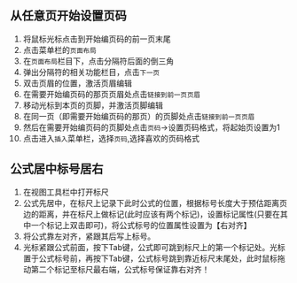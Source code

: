 ## 从任意页开始设置页码

1. 将鼠标光标点击到开始编页码的前一页末尾
2. 点击菜单栏的`页面布局`
3. 在`页面布局`栏目下，点击分隔符后面的倒三角
4. 弹出分隔符的相关功能栏目，点击`下一页`
5. 双击页眉的位置，激活页眉编辑
6. 在需要开始编页码的那页页眉处点击`链接到前一页页眉`
7. 移动光标到本页的页脚，并激活页脚编辑
8. 在同一页（即需要开始编页码的那页）的页脚处点击`链接到前一页页眉`
9. 然后在需要开始编页码的页脚处点击`页码`->设置页码格式，将起始页设置为1
10. 点击进入`插入`菜单栏，选择`页码`,选择喜欢的页码格式

## 公式居中标号居右

1. 在视图工具栏中打开标尺
2. 公式先居中，在标尺上记录下此时公式的位置，根据标号长度大于预估距离页边的距离，并在标尺上做标记(此时应该有两个标记)，设置标记属性(只要在其中一个标记上双击即可)，将公式标号的位置属性设置为【右对齐】
3. 将公式靠左对齐，紧跟其后写上标号。
4. 光标紧跟公式前面，按下Tab键，公式即可跳到标尺上的第一个标记处。光标置于公式标号前，再按下Tab键，公式标号跳到靠近标尺末尾处，此时鼠标拖动第二个标记至标尺最右端，公式标号保证靠右对齐！
